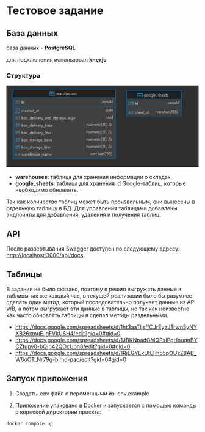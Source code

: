 # Тестовое задание

## База данных

база данных - **PostgreSQL**

для подключения использовал **knexjs**

### Структура

![db](image.png)

- **warehouses**: таблица для хранения информации о складах.
- **google_sheets**: таблица для хранения id Google-таблиц, которые необходимо обновлять.

Так как количество таблиц может быть произвольным, они вынесены в отдельную таблицу в БД. Для управления таблицами добавлены эндпоинты для добавления, удаления и получения таблиц.

## API

После развертывания Swagger доступен по следующему адресу: [http://localhost:3000/api/docs](http://localhost:3000/api/docs).

## Таблицы

В задании не было сказано, поэтому я решил выгружать данные в таблицы так же каждый час, в текущей реализации было бы разумнее сделать один метод, который последовательно получает данные из API WB, а потом выгружает эти данные в таблицы, но так как неизвестно как часто обновлять таблицы я сделал методы раздельными.

- https://docs.google.com/spreadsheets/d/1ht3aaTljsffCJrEyzJTrwn5yNYXB26xmuE-gFVkUSH4/edit?gid=0#gid=0
- https://docs.google.com/spreadsheets/d/1JBKNpadGMQPsIPgHnuqnBYCZtupy0-bQIg42QOcUon8/edit?gid=0#gid=0
- https://docs.google.com/spreadsheets/d/1RjEGYExUtEFh55pOUzZ8AB_W6oOT_Nr79g-bimd-pac/edit?gid=0#gid=0

## Запуск приложения

1. Создать .env файл с переменными из .env.example

2. Приложение упаковано в Docker и запускается с помощью команды в корневой директории проекта:

```bash
docker compose up
```
